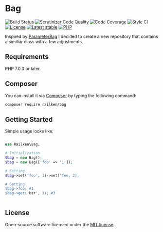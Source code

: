 # Bag

[![Build Status](https://travis-ci.org/railken/bag.svg?branch=master)](https://travis-ci.org/railken/bag)
[![Scrutinizer Code Quality](https://scrutinizer-ci.com/g/railken/bag/badges/quality-score.png?b=master)](https://scrutinizer-ci.com/g/railken/bag/?branch=master)
[![Code Coverage](https://scrutinizer-ci.com/g/railken/bag/badges/coverage.png?b=master)](https://scrutinizer-ci.com/g/railken/bag/?branch=master)
[![Style CI](https://styleci.io/repos/103975718/shield?branch=master)](https://styleci.io/repos/103975718)
[![License](https://img.shields.io/badge/License-MIT-yellow.svg)](https://opensource.org/licenses/MIT)
[![Latest stable](https://img.shields.io/packagist/v/railken/bag.svg?style=flat-square)](https://packagist.org/packages/railken/bag)
[![PHP](https://img.shields.io/travis/php-v/railken/bag.svg)](https://secure.php.net/)

Inspired by [ParameterBag](https://github.com/symfony/http-foundation/blob/master/ParameterBag.php) I decided to create a new repository that contains a similiar class with a few adjustments.


## Requirements

PHP 7.0.0 or later.

## Composer

You can install it via [Composer](https://getcomposer.org/) by typing the following command:

```bash
composer require railken/bag
```


## Getting Started

Simple usage looks like:

```php

use Railken\Bag;

# Initialization
$bag = new Bag();
$bag = new Bag(['foo' => '1']);

# Setting
$bag->set('foo', 1)->set('fee, 2);

# Getting
$bag->foo; #1
$bag->get('bar', 3); #3
 
```


## License

Open-source software licensed under the [MIT license](https://opensource.org/licenses/MIT).
